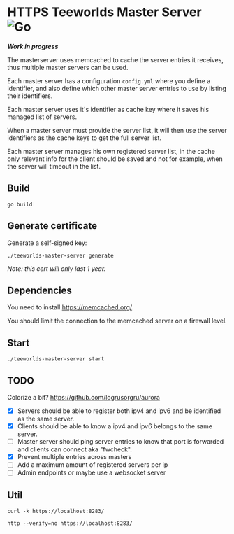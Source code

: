 # HTTPS Teeworlds Master Server ![Go](https://github.com/Ryozuki/teeworlds-master-server/workflows/Go/badge.svg)

***Work in progress***

The masterserver uses memcached to cache the server entries it receives, thus multiple master servers can be used.

Each master server has a configuration `config.yml` where you define a identifier, and also define which other master server entries to use by listing their identifiers.

Each master server uses it's identifier as cache key where it saves his managed list of servers.

When a master server must provide the server list, it will then use the server identifiers as the cache keys to get the full server list.

Each master server manages his own registered server list, in the cache only relevant info for the client should be saved and not for example, when the server will timeout in the list.

## Build

`go build`

## Generate certificate

Generate a self-signed key:

`./teeworlds-master-server generate`

*Note: this cert will only last 1 year.*

## Dependencies

You need to install https://memcached.org/

You should limit the connection to the memcached server on a firewall level.

## Start

`./teeworlds-master-server start`

## TODO

Colorize a bit? https://github.com/logrusorgru/aurora

- [x] Servers should be able to register both ipv4 and ipv6 and be identified as the same server.
- [x] Clients should be able to know a ipv4 and ipv6 belongs to the same server.
- [ ] Master server should ping server entries to know that port is forwarded and clients can connect aka "fwcheck".
- [x] Prevent multiple entries across masters
- [ ] Add a maximum amount of registered servers per ip
- [ ] Admin endpoints or maybe use a websocket server

## Util

`curl -k https://localhost:8283/`

`http --verify=no https://localhost:8283/`
